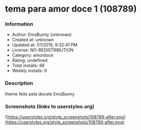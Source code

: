 # tema para amor doce 1 (108789)

### Information
- Author: EmsBunny (unknown)
- Created at: unknown
- Updated at: 1/1/2015, 9:32:41 PM
- License: NO-REDISTRIBUTION
- Category: amordoce
- Rating: undefined
- Total installs: 66
- Weekly installs: 0


### Description
theme feito pela docete EmsBunny


### Screenshots (links to userstyles.org)
![https://userstyles.org/style_screenshots/108789-after.png](https://userstyles.org/style_screenshots/108789-after.png)


